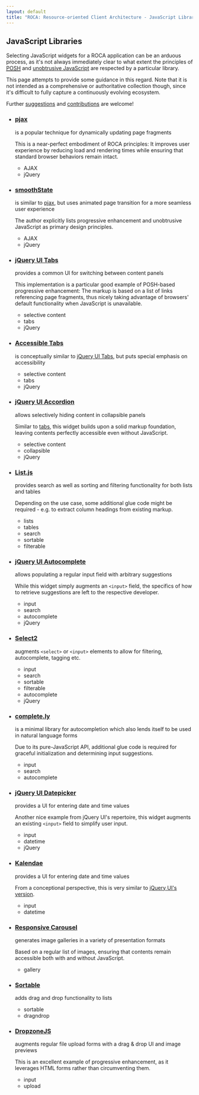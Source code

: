 ```yaml
---
layout: default
title: "ROCA: Resource-oriented Client Architecture - JavaScript Libraries"
---
```


<link rel="stylesheet" href="css/libraries.css">

JavaScript Libraries
--------------------

Selecting JavaScript widgets for a ROCA application can be an arduous process,
as it's not always immediately clear to what extent the principles of
<a href="http://microformats.org/wiki/posh"><abbr title="Plain Old Semantic HTML">POSH</abbr></a>
and
[unobtrusive JavaScript](http://en.wikipedia.org/wiki/Unobtrusive_JavaScript)
are respected by a particular library.

This page attempts to provide some guidance in this regard. Note that it is not
intended as a comprehensive or authoritative collection though, since it's
difficult to fully capture a continuously evolving ecosystem.

Further [suggestions](discussion.html) and
[contributions](https://github.com/innoq/ROCA) are welcome!

* ### <a href="https://github.com/defunkt/jquery-pjax" id="pjax">pjax</a>
  is a popular technique for dynamically updating page fragments

  This is a near-perfect embodiment of ROCA principles: It improves user
  experience by reducing load and rendering times while ensuring that standard
  browser behaviors remain intact.

  * AJAX
  * jQuery

* ### [smoothState](http://weblinc.github.io/jquery.smoothState.js/)
  is similar to [pjax](#pjax), but uses animated page transition for a more
  seamless user experience

  The author explicitly lists progressive enhancement and unobtrusive
  JavaScript as primary design principles.

  * AJAX
  * jQuery

* ### <a href="http://jqueryui.com/tabs/" id="jqui-tabs">jQuery UI Tabs</a>
  provides a common UI for switching between content panels

  This implementation is a particular good example of POSH-based progressive
  enhancement: The markup is based on a list of links referencing page
  fragments, thus nicely taking advantage of browsers' default functionality
  when JavaScript is unavailable.

  * selective content
  * tabs
  * jQuery

* ### [Accessible Tabs](https://github.com/ginader/Accessible-Tabs)
  is conceptually similar to [jQuery UI Tabs](#jqui-tabs), but puts special
  emphasis on accessibility

  * selective content
  * tabs
  * jQuery

* ### [jQuery UI Accordion](http://jqueryui.com/accordion/)
  allows selectively hiding content in collapsible panels

  Similar to [tabs](#jqui-tabs), this widget builds upon a solid markup
  foundation, leaving contents perfectly accessible even without JavaScript.

  * selective content
  * collapsible
  * jQuery

* ### [List.js](https://github.com/javve/list.js)
  provides search as well as sorting and filtering functionality for both lists
  and tables

  Depending on the use case, some additional glue code might be required - e.g.
  to extract column headings from existing markup.

  * lists
  * tables
  * search
  * sortable
  * filterable

* ### [jQuery UI Autocomplete](http://jqueryui.com/autocomplete/)
  allows populating a regular input field with arbitrary suggestions

  While this widget simply augments an `<input>` field, the specifics of how to
  retrieve suggestions are left to the respective developer.

  * input
  * search
  * autocomplete
  * jQuery

* ### [Select2](http://ivaynberg.github.io/select2/)
  augments `<select>` or `<input>` elements to allow for filtering,
  autocomplete, tagging etc.

  * input
  * search
  * sortable
  * filterable
  * autocomplete
  * jQuery

* ### [complete.ly](http://complete-ly.appspot.com)
  is a minimal library for autocompletion which also lends itself to be used in
  natural language forms

  Due to its pure-JavaScript API, additional glue code is required for graceful
  initialization and determining input suggestions.

  * input
  * search
  * autocomplete

* ### <a href="http://jqueryui.com/datepicker/" id="jqui-datepicker">jQuery UI Datepicker</a>
  provides a UI for entering date and time values

  Another nice example from jQuery UI's repertoire, this widget augments an
  existing `<input>` field to simplify user input.

  * input
  * datetime
  * jQuery

* ### [Kalendae](https://github.com/ChiperSoft/Kalendae)
  provides a UI for entering date and time values

  From a conceptional perspective, this is very similar to
  [jQuery UI's version](#jqui-datepicker).

  * input
  * datetime

* ### [Responsive Carousel](https://github.com/filamentgroup/responsive-carousel)
  generates image galleries in a variety of presentation formats

  Based on a regular list of images, ensuring that contents remain accessible
  both with and without JavaScript.

  * gallery

* ### [Sortable](http://rubaxa.github.io/Sortable/)
  adds drag and drop functionality to lists

  * sortable
  * dragndrop

* ### [DropzoneJS](http://www.dropzonejs.com)
  augments regular file upload forms with a drag & drop UI and image previews

  This is an excellent example of progressive enhancement, as it leverages HTML
  forms rather than circumventing them.

  * input
  * upload
